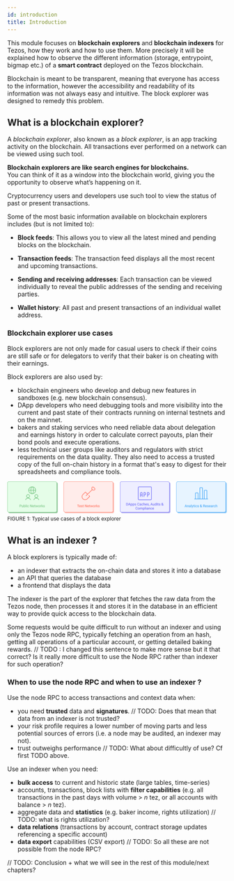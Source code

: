 ```yaml
---
id: introduction
title: Introduction
---
```


This module focuses on **blockchain explorers** and **blockchain indexers** for Tezos, 
how they work and how to use them. 
More precisely it will be explained how to observe the different information
(storage, entrypoint, bigmap etc.) of a **smart contract** deployed on the Tezos blockchain.

Blockchain is meant to be transparent, meaning that everyone has access to the information, 
however the accessibility and readability of its information was not always easy and intuitive. 
The block explorer was designed to remedy this problem.

## What is a blockchain explorer?

A _blockchain explorer_, also known as a _block explorer_, is an app tracking activity on the blockchain. 
All transactions ever performed on a network can be viewed using such tool.

**Blockchain explorers are like search engines for blockchains.**  
You can think of it as a window into the blockchain world,
giving you the opportunity to observe what’s happening on it.

Cryptocurrency users and developers use such tool to view the status of past or present transactions. 

Some of the most basic information available on blockchain explorers includes (but is not limited to):

- **Block feeds**: This allows you to view all the latest mined and pending blocks on the blockchain.
  
- **Transaction feeds**: The transaction feed displays all the most recent and upcoming transactions.

- **Sending and receiving addresses**: Each transaction can be viewed individually to reveal the public addresses of the sending and receiving parties.
  
- **Wallet history**: All past and present transactions of an individual wallet address.

### Blockchain explorer use cases
Block explorers are not only made for casual users to check if their coins are still safe or for delegators to verify that their baker is on cheating with their earnings.

Block explorers are also used by:
- blockchain engineers who develop and debug new features in sandboxes (e.g. new blockchain consensus). 
- DApp developers who need debugging tools and more visibility into the current and 
past state of their contracts running on internal testnets and on the mainnet.
- bakers and staking services who need reliable data about delegation and 
earnings history in order to calculate correct payouts, plan their bond pools and execute operations.
- less technical user groups like auditors and regulators with strict requirements on the data quality. They also need to access a trusted copy of the full on-chain history 
in a format that's easy to digest for their spreadsheets and compliance tools.

![](../../static/img/explorer/use_cases.svg)
<small className="figure">FIGURE 1: Typical use cases of a block explorer</small>

## What is an indexer ?
A block explorers is typically made of:
- an indexer that extracts the on-chain data and stores it into a database
- an API that queries the database
- a frontend that displays the data

The indexer is the part of the explorer that fetches the raw data from the Tezos node, then processes it and stores it in the database in an efficient way to provide quick access to the blockchain data. 

Some requests would be quite difficult to run without an indexer and using only the Tezos node RPC, typically fetching an operation from an hash, getting all operations of a particular account, or getting detailed baking rewards.
// TODO : I changed this sentence to make more sense but it that correct? Is it really more difficult to use the Node RPC rather than indexer for such operation?

### When to use the node RPC and when to use an indexer ?
Use the node RPC to access transactions and context data when:
  - you need **trusted** data and **signatures**. // TODO: Does that mean that data from an indexer is not trusted?
  - your risk profile requires a lower number of moving parts and less potential sources of errors (i.e. a node may be audited, an indexer may not).
  - trust outweighs performance
// TODO: What about difficultly of use? Cf first TODO above.

Use an indexer when you need:
  - **bulk access** to current and historic state (large tables, time-series)
  - accounts, transactions, block lists with **filter capabilities** (e.g. all transactions in the past days with volume > _n_ tez, or all accounts with balance > _n_ tez).
  - aggregate data and **statistics** (e.g. baker income, rights utilization) // TODO: what is rights utilization?
  - **data relations** (transactions by account, contract storage updates referencing a specific account)
  - **data export** capabilities (CSV export)
// TODO: So all these are not possible from the node RPC?

// TODO: Conclusion + what we will see in the rest of this module/next chapters?